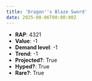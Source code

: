 ```yaml
---
title: 'Dragon''s Blaze Sword'
date: 2025-08-06T00:00:00Z
---
```

- **RAP**: 4321
- **Value**: -1
- **Demand level**: -1
- **Trend**: -1
- **Projected?**: True
- **Hyped?**: True
- **Rare?**: True
